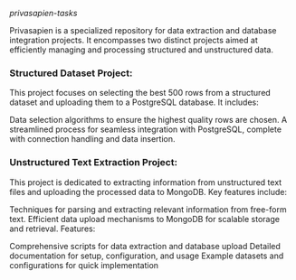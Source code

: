 *privasapien-tasks*

Privasapien is a specialized repository for data extraction and database integration projects. It encompasses two distinct projects aimed at efficiently managing and processing structured and unstructured data.

### Structured Dataset Project:
This project focuses on selecting the best 500 rows from a structured dataset and uploading them to a PostgreSQL database. It includes:

Data selection algorithms to ensure the highest quality rows are chosen.
A streamlined process for seamless integration with PostgreSQL, complete with connection handling and data insertion.
### Unstructured Text Extraction Project:
This project is dedicated to extracting information from unstructured text files and uploading the processed data to MongoDB. Key features include:

Techniques for parsing and extracting relevant information from free-form text.
Efficient data upload mechanisms to MongoDB for scalable storage and retrieval.
Features:

Comprehensive scripts for data extraction and database upload
Detailed documentation for setup, configuration, and usage
Example datasets and configurations for quick implementation
